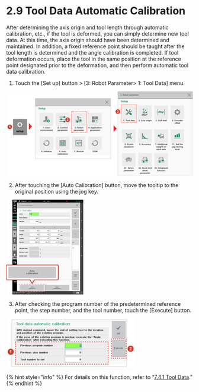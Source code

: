 # 2.9 Tool Data Automatic Calibration

After determining the axis origin and tool length through automatic calibration, etc., if the tool is deformed, you can simply determine new tool data. At this time, the axis origin should have been determined and maintained. In addition, a fixed reference point should be taught after the tool length is determined and the angle calibration is completed. If tool deformation occurs, place the tool in the same position at the reference point designated prior to the deformation, and then perform automatic tool data calibration.

1.	Touch the \[Set up\] button &gt; \[3: Robot Parameter&gt; 1: Tool Data\] menu.

![](../_assets/image_340.png)

2.	After touching the \[Auto Calibration\] button, move the tooltip to the original position using the jog key.

![](../_assets/image_341.png)

3.	 After checking the program number of the predetermined reference point, the step number, and the tool number, touch the \[Execute\] button.

![](../_assets/image_322.png)

{% hint style="info" %}
For details on this function, refer to “[7.4.1 Tool Data](../setting/robot-parameter/tool-data/).”
{% endhint %}

